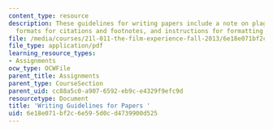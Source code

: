 ```yaml
---
content_type: resource
description: These guidelines for writing papers include a note on plagiarism, accepted
  formats for citations and footnotes, and instructions for formatting quotations.
file: /media/courses/21l-011-the-film-experience-fall-2013/6e18e071bf2c6e595d0cd4739900d525_MIT21L_011F13_assn_guide.pdf
file_type: application/pdf
learning_resource_types:
- Assignments
ocw_type: OCWFile
parent_title: Assignments
parent_type: CourseSection
parent_uid: cc88a5c0-a907-6592-eb9c-e4329f9efc9d
resourcetype: Document
title: 'Writing Guidelines for Papers '
uid: 6e18e071-bf2c-6e59-5d0c-d4739900d525
---
```

